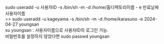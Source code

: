 sudo useradd -u 사용자ID -s /bin/sh -m -d /home/홈디렉토리이름 - e 만료날짜 사용자이름   
=> sudo useradd -u kageyama -s /bin/sh -m -d /home/karasuno -e 2024-04-27 youngsan   
su youngsan : 사용자이름으로 사용자ID의 로그인 가능.    
비밀번호를 설정하지 않았다면 sudo passwd youngsan   


